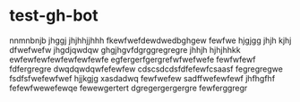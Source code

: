 # test-gh-bot
nnmnbnjb
jhggj
jhjhhjjhhh
fkewfwefdewdwedbghgew
fewfwe
hjgjgg
jhjh
kjhj
dfwefwefw
jhgdjqwdqw
ghgjhgvfdgrggregregre
jhhjh
hjhjhhkk
ewfewfewfewfewfewfewfe
egfergerfgergrefwfwefwefe
fewfwfewf
fdfergregre
dwqdqwdqwfefewfew
cdscsdcdsfdfefewfcsaasf
fegregregwe
fsdfsfwefewfwef
hjjkgjg
xasdadwq
fewfwefew
sadffwefewfewf
jhfhgfhf
fefewfwewefewqe
fewewgertert
dgregergergergre
fewferggregr
